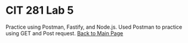 # CIT 281 Lab 5
Practice using Postman, Fastify, and Node.js. Used Postman to practice using GET and Post request.
[Back to Main Page](https://erikakoopmans.github.io/)
